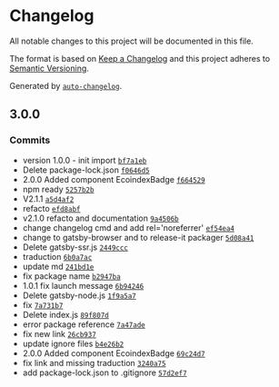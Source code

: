 # Changelog

All notable changes to this project will be documented in this file.

The format is based on [Keep a Changelog](https://keepachangelog.com/en/1.0.0/)
and this project adheres to [Semantic Versioning](https://semver.org/spec/v2.0.0.html).

Generated by [`auto-changelog`](https://github.com/CookPete/auto-changelog).

## 3.0.0

### Commits

- version 1.0.0 - init import [`bf7a1eb`](https://github.com/NovaGaia/gatsby-plugin-ecoindexbadge/commit/bf7a1eb09e547114bcb15bee9f83325679137291)
- Delete package-lock.json [`f0646d5`](https://github.com/NovaGaia/gatsby-plugin-ecoindexbadge/commit/f0646d52e8ef26a46485f290fc6cff49c878b95d)
- 2.0.0 Added component EcoindexBadge [`f664529`](https://github.com/NovaGaia/gatsby-plugin-ecoindexbadge/commit/f66452935b12ba16f777add23c94172b7f5692c0)
- npm ready [`5257b2b`](https://github.com/NovaGaia/gatsby-plugin-ecoindexbadge/commit/5257b2b53d02fe7ff727e5527cf461c783edeb0d)
- V2.1.1 [`a5d4af2`](https://github.com/NovaGaia/gatsby-plugin-ecoindexbadge/commit/a5d4af239e75cd0ccce93295b1ddedbb2b064c37)
- refacto [`efd8abf`](https://github.com/NovaGaia/gatsby-plugin-ecoindexbadge/commit/efd8abf7fac22408bcd1f59ae77caf7d76cb9f02)
- v2.1.0 refacto and documentation [`9a4506b`](https://github.com/NovaGaia/gatsby-plugin-ecoindexbadge/commit/9a4506bca6f421e900403a4cc99b610786d5bd79)
- change changelog cmd and add rel='noreferrer' [`ef54ea4`](https://github.com/NovaGaia/gatsby-plugin-ecoindexbadge/commit/ef54ea4d0fa5eea01c0a99b5630b1bd76855f375)
- change to gatsby-browser and to release-it packager [`5d08a41`](https://github.com/NovaGaia/gatsby-plugin-ecoindexbadge/commit/5d08a41ef31ef2486f89facbdf4af7b9d707af0e)
- Delete gatsby-ssr.js [`2449ccc`](https://github.com/NovaGaia/gatsby-plugin-ecoindexbadge/commit/2449ccc17594ce53850066a058b26a053d2882ce)
- traduction [`6b0a7ac`](https://github.com/NovaGaia/gatsby-plugin-ecoindexbadge/commit/6b0a7ac5186938636c258527fd7296b21fee4082)
- update md [`241bd1e`](https://github.com/NovaGaia/gatsby-plugin-ecoindexbadge/commit/241bd1edb51dce89c41051ff9c204d40a7e3be11)
- fix package name [`b2947ba`](https://github.com/NovaGaia/gatsby-plugin-ecoindexbadge/commit/b2947ba8c9ad87c6d320b1dea7dc37d919692f26)
- 1.0.1 fix launch message [`6b94246`](https://github.com/NovaGaia/gatsby-plugin-ecoindexbadge/commit/6b942467e4c066aac93f07acfd1ec89f9b97cec7)
- Delete gatsby-node.js [`1f9a5a7`](https://github.com/NovaGaia/gatsby-plugin-ecoindexbadge/commit/1f9a5a72071910fcca39ac48b68c0fd1c011850e)
- fix [`7a731b7`](https://github.com/NovaGaia/gatsby-plugin-ecoindexbadge/commit/7a731b7271b7143a4eac56b8ddb592b320bd8f71)
- Delete index.js [`89f807d`](https://github.com/NovaGaia/gatsby-plugin-ecoindexbadge/commit/89f807d81004ee9928fd79fa5ae9029bfdb960ab)
- error package reference [`7a47ade`](https://github.com/NovaGaia/gatsby-plugin-ecoindexbadge/commit/7a47adedb12523d5dfa4d32c9ae130500663c396)
- fix new link [`26cb937`](https://github.com/NovaGaia/gatsby-plugin-ecoindexbadge/commit/26cb937a0af56554ec5559ecc6bc2e2ca4bd6031)
- update ignore files [`b4e26b2`](https://github.com/NovaGaia/gatsby-plugin-ecoindexbadge/commit/b4e26b2eca41437f40030efea08e15515e1582ba)
- 2.0.0 Added component EcoindexBadge [`69c24d7`](https://github.com/NovaGaia/gatsby-plugin-ecoindexbadge/commit/69c24d7768931662025296ad432f43489cd3053f)
- fix link and missing traduction [`3240a75`](https://github.com/NovaGaia/gatsby-plugin-ecoindexbadge/commit/3240a75f632739b077b91b3798e84bdba577ec44)
- add package-lock.json to .gitignore [`57d2ef7`](https://github.com/NovaGaia/gatsby-plugin-ecoindexbadge/commit/57d2ef78f1e28aefb49a1194d81abb11a1ec937f)
